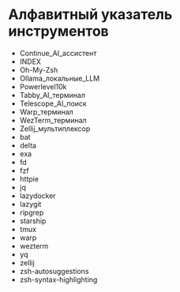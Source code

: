 # Алфавитный указатель инструментов
- Continue_AI_ассистент
- INDEX
- Oh-My-Zsh
- Ollama_локальные_LLM
- Powerlevel10k
- Tabby_AI_терминал
- Telescope_AI_поиск
- Warp_терминал
- WezTerm_терминал
- Zellij_мультиплексор
- bat
- delta
- exa
- fd
- fzf
- httpie
- jq
- lazydocker
- lazygit
- ripgrep
- starship
- tmux
- warp
- wezterm
- yq
- zellij
- zsh-autosuggestions
- zsh-syntax-highlighting
